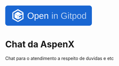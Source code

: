 
[![Testar no Browser](https://raw.githubusercontent.com/gilberto-009199/JAgendaWeb/master/gitpod.svg)](https://gitpod.io#https://github.com/AspenX-Community/chat)

# Chat da AspenX

 Chat para o atendimento a respeito de duvidas e etc
